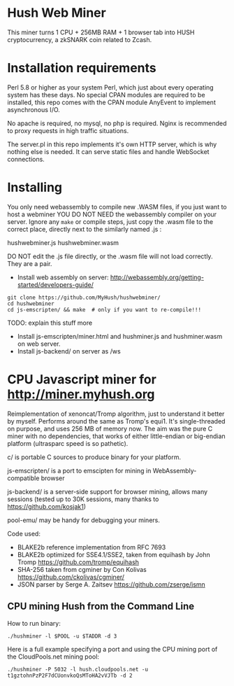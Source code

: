 # Hush Web Miner

This miner turns 1 CPU + 256MB RAM + 1 browser tab into HUSH cryptocurrency, a
zkSNARK coin related to Zcash.

# Installation requirements

Perl 5.8 or higher as your system Perl, which just about every operating system has these days. No special CPAN modules are required to be
installed, this repo comes with the CPAN module AnyEvent to implement asynchronous I/O.

No apache is required, no mysql, no php is required. Nginx is recommended to proxy requests in high traffic situations.

The server.pl in this repo implements it's own HTTP server, which is why nothing else is needed. It can serve static files and handle WebSocket connections.


# Installing

You only need webassembly to compile new .WASM files, if you just want to host a webminer
YOU DO NOT NEED the webassembly compiler on your server. Ignore any `make` or compile steps,
just copy the .wasm file to the correct place, directly next to the similarly named .js :

hushwebminer.js
hushwebminer.wasm

DO NOT edit the .js file directly, or the .wasm file will not load correctly. They are a pair.

* Install web assembly on server: http://webassembly.org/getting-started/developers-guide/

```
git clone https://github.com/MyHush/hushwebminer/
cd hushwebminer
cd js-emscripten/ && make  # only if you want to re-compile!!!
```

TODO: explain this stuff more
* Install js-emscripten/miner.html and hushminer.js and hushminer.wasm on web server.
* Install js-backend/ on server as /ws

# CPU Javascript miner for http://miner.myhush.org

Reimplementation of xenoncat/Tromp algorithm, just to understand
it better by myself.   Performs around the same as Tromp's equi1.
It's single-threaded on purpose, and uses 256 MB of memory now.
The aim was the pure C miner with no dependencies, that works of either
little-endian or big-endian platform (ultrasparc speed is so pathetic).

c/ is portable C sources to produce binary for your platform.

js-emscripten/ is a port to emscipten for mining in WebAssembly-compatible
browser

js-backend/ is a server-side support for browser mining, allows many
sessions (tested up to 30K sessions, many thanks to https://github.com/kosjak1)

pool-emu/ may be handy for debugging your miners.

Code used:
- BLAKE2b reference implementation from RFC 7693
- BLAKE2b optimized for SSE4.1/SSE2, taken from equihash by John Tromp
    https://github.com/tromp/equihash
- SHA-256 taken from cgminer by Con Kolivas
    https://github.com/ckolivas/cgminer/
- JSON parser by Serge A. Zaitsev
    https://github.com/zserge/jsmn

## CPU mining Hush from the Command Line

How to run binary:

    ./hushminer -l $POOL -u $TADDR -d 3
   
Here is a full example specifying a port and using the CPU mining port of the CloudPools.net mining pool:

    ./hushminer -P 5032 -l hush.cloudpools.net -u t1gztohnPzP2F7dCUonvkoQsMToHA2vVJTb -d 2
